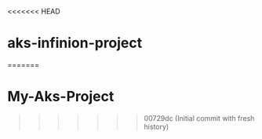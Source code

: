 <<<<<<< HEAD
# aks-infinion-project
=======
# My-Aks-Project
>>>>>>> 00729dc (Initial commit with fresh history)
